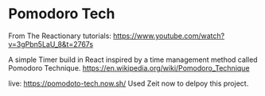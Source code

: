 # Pomodoro Tech

From The Reactionary tutorials:
https://www.youtube.com/watch?v=3gPbn5LaU_8&t=2767s


A simple Timer build in React inspired by a time management method called Pomodoro Technique.
https://en.wikipedia.org/wiki/Pomodoro_Technique

live: https://pomodoto-tech.now.sh/
Used Zeit now to delpoy this project.
